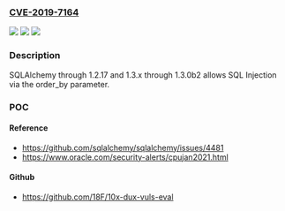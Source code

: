 ### [CVE-2019-7164](https://cve.mitre.org/cgi-bin/cvename.cgi?name=CVE-2019-7164)
![](https://img.shields.io/static/v1?label=Product&message=n%2Fa&color=blue)
![](https://img.shields.io/static/v1?label=Version&message=n%2Fa&color=blue)
![](https://img.shields.io/static/v1?label=Vulnerability&message=n%2Fa&color=brighgreen)

### Description

SQLAlchemy through 1.2.17 and 1.3.x through 1.3.0b2 allows SQL Injection via the order_by parameter.

### POC

#### Reference
- https://github.com/sqlalchemy/sqlalchemy/issues/4481
- https://www.oracle.com/security-alerts/cpujan2021.html

#### Github
- https://github.com/18F/10x-dux-vuls-eval

